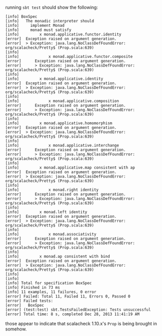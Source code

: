running `sbt test` should show the following:

    [info] BoxSpec
    [info]   The monadic interpreter should 
    [info]     implement Monad                             
    [info]     monad must satisfy     
    [info]         x monad.applicative.functor.identity
    [error]  Exception raised on argument generation.
    [error]  > Exception: java.lang.NoClassDefFoundError: org/scalacheck/Pretty$ (Prop.scala:639)
    [info]        
    [info]             x monad.applicative.functor.composite
    [error]      Exception raised on argument generation.
    [error]      > Exception: java.lang.NoClassDefFoundError: org/scalacheck/Pretty$ (Prop.scala:639)
    [info]      
    [info]         x monad.applicative.identity
    [error]  Exception raised on argument generation.
    [error]  > Exception: java.lang.NoClassDefFoundError: org/scalacheck/Pretty$ (Prop.scala:639)
    [info]        
    [info]             x monad.applicative.composition
    [error]      Exception raised on argument generation.
    [error]      > Exception: java.lang.NoClassDefFoundError: org/scalacheck/Pretty$ (Prop.scala:639)
    [info]      
    [info]         x monad.applicative.homomorphism
    [error]  Exception raised on argument generation.
    [error]  > Exception: java.lang.NoClassDefFoundError: org/scalacheck/Pretty$ (Prop.scala:639)
    [info]        
    [info]             x monad.applicative.interchange
    [error]      Exception raised on argument generation.
    [error]      > Exception: java.lang.NoClassDefFoundError: org/scalacheck/Pretty$ (Prop.scala:639)
    [info]      
    [info]         x monad.applicative.map consistent with ap
    [error]  Exception raised on argument generation.
    [error]  > Exception: java.lang.NoClassDefFoundError: org/scalacheck/Pretty$ (Prop.scala:639)
    [info]        
    [info]             x monad.right identity
    [error]      Exception raised on argument generation.
    [error]      > Exception: java.lang.NoClassDefFoundError: org/scalacheck/Pretty$ (Prop.scala:639)
    [info]      
    [info]         x monad.left identity
    [error]  Exception raised on argument generation.
    [error]  > Exception: java.lang.NoClassDefFoundError: org/scalacheck/Pretty$ (Prop.scala:639)
    [info]        
    [info]             x monad.associativity
    [error]      Exception raised on argument generation.
    [error]      > Exception: java.lang.NoClassDefFoundError: org/scalacheck/Pretty$ (Prop.scala:639)
    [info]      
    [info]         x monad.ap consistent with bind
    [error]  Exception raised on argument generation.
    [error]  > Exception: java.lang.NoClassDefFoundError: org/scalacheck/Pretty$ (Prop.scala:639)
    [info]  
    [info]   
    [info] Total for specification BoxSpec
    [info] Finished in 73 ms
    [info] 11 examples, 11 failures, 0 error
    [error] Failed: Total 11, Failed 11, Errors 0, Passed 0
    [error] Failed tests:
    [error]   BoxSpec
    [error] (test:test) sbt.TestsFailedException: Tests unsuccessful
    [error] Total time: 8 s, completed Dec 28, 2013 11:41:19 AM

those appear to indicate that scalacheck 1.10.x's `Prop` is being brought in somehow.